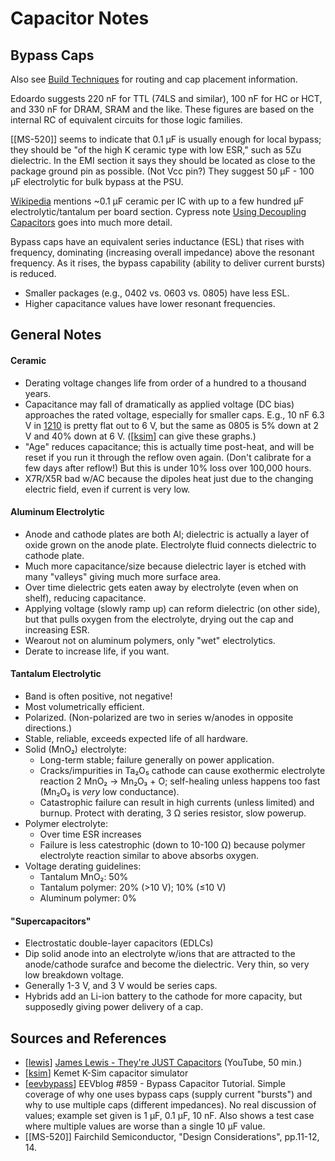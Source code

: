 Capacitor Notes
===============

Bypass Caps
-----------

Also see [Build Techniques](tools/build-tech.md) for routing and cap
placement information.

Edoardo suggests 220 nF for TTL (74LS and similar), 100 nF for HC or HCT,
and 330 nF for DRAM, SRAM and the like. These figures are based on the
internal RC of equivalent circuits for those logic families.

[[MS-520]] seems to indicate that 0.1 μF is usually enough for local
bypass; they should be "of the high K ceramic type with low ESR," such as
5Zu dielectric. In the EMI section it says they should be located as close
to the package ground pin as possible. (Not Vcc pin?) They suggest 50 μF -
100 μF electrolytic for bulk bypass at the PSU.

[Wikipedia][wp-decoup-cap] mentions ~0.1 μF ceramic per IC with
up to a few hundred μF electrolytic/tantalum per board section.
Cypress note [Using Decoupling Capacitors][cypress-decoup] goes
into much more detail.

Bypass caps have an equivalent series inductance (ESL) that rises with
frequency, dominating (increasing overall impedance) above the
resonant frequency. As it rises, the bypass capability (ability to
deliver current bursts) is reduced.
- Smaller packages (e.g., 0402 vs. 0603 vs. 0805) have less ESL.
- Higher capacitance values have lower resonant frequencies.


General Notes
-------------

#### Ceramic

- Derating voltage changes life from order of a hundred to a thousand
  years.
- Capacitance may fall of dramatically as applied voltage (DC bias)
  approaches the rated voltage, especially for smaller caps. E.g., 10
  nF 6.3 V in [1210] is pretty flat out to 6 V, but the same as 0805
  is 5% down at 2 V and 40% down at 6 V. ([[ksim]] can give these
  graphs.)
- "Age" reduces capacitance; this is actually time post-heat, and will
  be reset if you run it through the reflow oven again. (Don't
  calibrate for a few days after reflow!) But this is under 10% loss
  over 100,000 hours.
- X7R/X5R bad w/AC because the dipoles heat just due to the changing
  electric field, even if current is very low.

#### Aluminum Electrolytic

- Anode and cathode plates are both Al; dielectric is actually a layer
  of oxide grown on the anode plate. Electrolyte fluid connects
  dielectric to cathode plate.
- Much more capacitance/size because dielectric layer is etched with
  many "valleys" giving much more surface area.
- Over time dielectric gets eaten away by electrolyte (even when on
  shelf), reducing capacitance.
- Applying voltage (slowly ramp up) can reform dielectric (on other
  side), but that pulls oxygen from the electrolyte, drying out the
  cap and increasing ESR.
- Wearout not on aluminum polymers, only "wet" electrolytics.
- Derate to increase life, if you want.

#### Tantalum Electrolytic

- Band is often positive, not negative!
- Most volumetrically efficient.
- Polarized. (Non-polarized are two in series w/anodes in opposite
  directions.)
- Stable, reliable, exceeds expected life of all hardware.
- Solid (MnO₂) electrolyte:
  - Long-term stable; failure generally on power application.
  - Cracks/impurities in Ta₂O₅ cathode can cause exothermic
    electrolyte reaction 2 MnO₂ → Mn₂O₃ + O; self-healing unless
    happens too fast (Mn₂O₃ is _very_ low conductance).
  - Catastrophic failure can result in high currents (unless limited)
    and burnup. Protect with derating, 3 Ω series resistor, slow powerup.
- Polymer electrolyte:
  - Over time ESR increases
  - Failure is less catestrophic (down to 10-100 Ω) because polymer
    electrolyte reaction similar to above absorbs oxygen.
- Voltage derating guidelines:
  - Tantalum MnO₂: 50%
  - Tantalum polymer: 20% (>10 V); 10% (≤10 V)
  - Aluminum polymer: 0%

#### "Supercapacitors"

- Electrostatic double-layer capacitors (EDLCs)
- Dip solid anode into an electrolyte w/ions that are attracted to the
  anode/cathode surafce and become the dielectric. Very thin, so very
  low breakdown voltage.
- Generally 1-3 V, and 3 V would be series caps.
- Hybrids add an Li-ion battery to the cathode for more capacity, but
  supposedly giving power delivery of a cap.


Sources and References
----------------------

- [[lewis]] [James Lewis - They're JUST Capacitors][lewis] (YouTube, 50 min.)
- [[ksim]] Kemet K-Sim capacitor simulator
- [[eevbypass]] EEVblog #859 - Bypass Capacitor Tutorial. Simple coverage
  of why one uses bypass caps (supply current "bursts") and why to use
  multiple caps (different impedances). No real discussion of values;
  example set given is 1 μF, 0.1 μF, 10 nF. Also shows a test case
  where multiple values are worse than a single 10 μF value.
- [[MS-520]] Fairchild Semiconductor, "Design Considerations", pp.11-12, 14.



<!-------------------------------------------------------------------->
[1210]: https://en.wikipedia.org/wiki/Surface-mount_technology#Packages
[cypress-decoup]: http://www.cypress.com/file/135716/download
[eevbypass]: https://www.youtube.com/watch?v=BcJ6UdDx1vg
[ksim]: http://ksim.kemet.com/
[lewis]: https://www.youtube.com/watch?v=ZAbOHFYRFGg
[wp-decoup-cap]: https://en.wikipedia.org/wiki/Decoupling_capacitor
